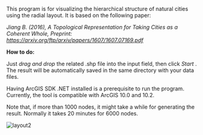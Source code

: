 This program is for visualizing the hierarchical structure of natural cities using the radial layout. It is based on the following paper:

<i align="middle">Jiang B. (2016), A Topological Representation for Taking Cities as a Coherent Whole, Preprint: <a rel="nofollow" target="_blank" href="https://arxiv.org/ftp/arxiv/papers/1607/1607.07169.pdf"> https://arxiv.org/ftp/arxiv/papers/1607/1607.07169.pdf </i>

<b>How to do:</b>

Just <i> drag and drop </i> the related .shp file into the input field, then click <i> Start </i>. The result will be automatically saved in the same directory with your data files. 

Having ArcGIS SDK .NET installed is a prerequisite to run the program. Currently, the tool is compatible with ArcGIS 10.0 and 10.2.

Note that, if more than 1000 nodes, it might take a while for generating the result. Normally it takes 20 minutes for 6000 nodes.


![layout2](https://cloud.githubusercontent.com/assets/6545129/18107606/dd1cccde-6f08-11e6-8b0e-981d5829d1e3.jpg)


